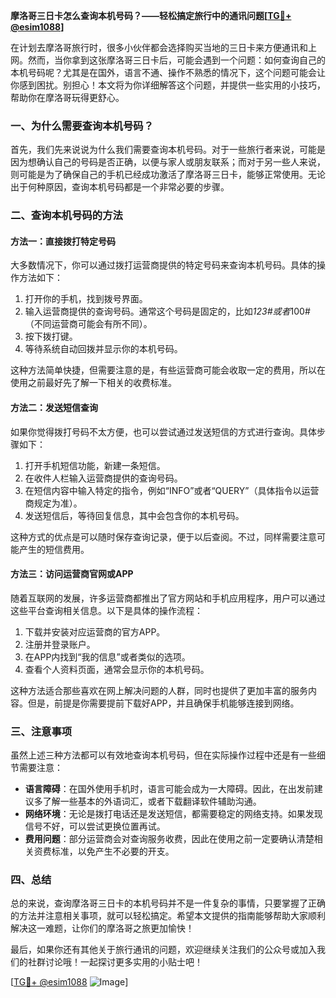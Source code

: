 **摩洛哥三日卡怎么查询本机号码？——轻松搞定旅行中的通讯问题[[TG💪+ @esim1088](https://t.me/s/esim1088)]**

在计划去摩洛哥旅行时，很多小伙伴都会选择购买当地的三日卡来方便通讯和上网。然而，当你拿到这张摩洛哥三日卡后，可能会遇到一个问题：如何查询自己的本机号码呢？尤其是在国外，语言不通、操作不熟悉的情况下，这个问题可能会让你感到困扰。别担心！本文将为你详细解答这个问题，并提供一些实用的小技巧，帮助你在摩洛哥玩得更舒心。

### 一、为什么需要查询本机号码？

首先，我们先来说说为什么我们需要查询本机号码。对于一些旅行者来说，可能是因为想确认自己的号码是否正确，以便与家人或朋友联系；而对于另一些人来说，则可能是为了确保自己的手机已经成功激活了摩洛哥三日卡，能够正常使用。无论出于何种原因，查询本机号码都是一个非常必要的步骤。

### 二、查询本机号码的方法

#### 方法一：直接拨打特定号码

大多数情况下，你可以通过拨打运营商提供的特定号码来查询本机号码。具体的操作方法如下：

1. 打开你的手机，找到拨号界面。
2. 输入运营商提供的查询号码。通常这个号码是固定的，比如*123#或者*100#（不同运营商可能会有所不同）。
3. 按下拨打键。
4. 等待系统自动回拨并显示你的本机号码。

这种方法简单快捷，但需要注意的是，有些运营商可能会收取一定的费用，所以在使用之前最好先了解一下相关的收费标准。

#### 方法二：发送短信查询

如果你觉得拨打号码不太方便，也可以尝试通过发送短信的方式进行查询。具体步骤如下：

1. 打开手机短信功能，新建一条短信。
2. 在收件人栏输入运营商提供的查询号码。
3. 在短信内容中输入特定的指令，例如“INFO”或者“QUERY”（具体指令以运营商规定为准）。
4. 发送短信后，等待回复信息，其中会包含你的本机号码。

这种方式的优点是可以随时保存查询记录，便于以后查阅。不过，同样需要注意可能产生的短信费用。

#### 方法三：访问运营商官网或APP

随着互联网的发展，许多运营商都推出了官方网站和手机应用程序，用户可以通过这些平台查询相关信息。以下是具体的操作流程：

1. 下载并安装对应运营商的官方APP。
2. 注册并登录账户。
3. 在APP内找到“我的信息”或者类似的选项。
4. 查看个人资料页面，通常会显示你的本机号码。

这种方法适合那些喜欢在网上解决问题的人群，同时也提供了更加丰富的服务内容。但是，前提是你需要提前下载好APP，并且确保手机能够连接到网络。

### 三、注意事项

虽然上述三种方法都可以有效地查询本机号码，但在实际操作过程中还是有一些细节需要注意：

- **语言障碍**：在国外使用手机时，语言可能会成为一大障碍。因此，在出发前建议多了解一些基本的外语词汇，或者下载翻译软件辅助沟通。
- **网络环境**：无论是拨打电话还是发送短信，都需要稳定的网络支持。如果发现信号不好，可以尝试更换位置再试。
- **费用问题**：部分运营商会对查询服务收费，因此在使用之前一定要确认清楚相关资费标准，以免产生不必要的开支。

### 四、总结

总的来说，查询摩洛哥三日卡的本机号码并不是一件复杂的事情，只要掌握了正确的方法并注意相关事项，就可以轻松搞定。希望本文提供的指南能够帮助大家顺利解决这一难题，让你们的摩洛哥之旅更加愉快！

最后，如果你还有其他关于旅行通讯的问题，欢迎继续关注我们的公众号或加入我们的社群讨论哦！一起探讨更多实用的小贴士吧！

[[TG💪+ @esim1088](https://t.me/s/esim1088) ![Image](https://i.postimg.cc/4NQfJmqS/Snipaste-2025-05-13-00-14-12.png)]
